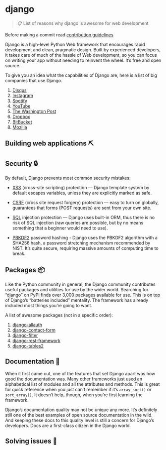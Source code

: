 # django

> 📋 List of reasons why django is awesome for web development

Before making a commit read [contribution guidelines](https://github.com/endormi/django/blob/master/CONTRIBUTING.md)

Django is a high-level Python Web framework that encourages rapid development and clean, pragmatic design. Built by experienced developers, it takes care of much of the hassle of Web development, so you can focus on writing your app without needing to reinvent the wheel. It’s free and open source.

To give you an idea what the capabilities of Django are, here is a list of big companies that use Django.

1. [Disqus](https://disqus.com/)
2. [Instagram](https://www.instagram.com/)
3. [Spotify](https://www.spotify.com/)
4. [YouTube](https://www.youtube.com/)
5. [The Washington Post](https://www.washingtonpost.com/)
6. [Dropbox](https://www.dropbox.com/)
7. [BitBucket](https://bitbucket.org/)
8. [Mozilla](https://www.mozilla.org/)

## Building web applications ⛏

## Security 🔒

By default, Django prevents most common security mistakes:

* [XSS](https://docs.djangoproject.com/en/2.1/topics/security/#cross-site-scripting-xss-protection) (cross-site scripting) protection — Django template system by default escapes variables, unless they are explicitly marked as safe.

* [CSRF](https://docs.djangoproject.com/en/2.1/topics/security/#cross-site-request-forgery-csrf-protection) (cross site request forgery) protection — easy to turn on globally, guarantees that forms (POST requests) are sent from your own site.

* [SQL](https://docs.djangoproject.com/en/2.1/topics/security/#sql-injection-protection) injection protection — Django uses built-in ORM, thus there is no risk of SQL injection (raw queries are possible, but by no means something that a beginner would need to use).

* [PBKDF2](https://docs.djangoproject.com/en/2.1/topics/auth/passwords/#how-django-stores-passwords) password hashing - Django uses the PBKDF2 algorithm with a SHA256 hash, a password stretching mechanism recommended by NIST. It’s quite secure, requiring massive amounts of computing time to break.

## Packages 📦

Like the Python community in general, the Django community contributes useful packages and utilities for use by the wider world. Searching for “django” on PyPI finds over 3,000 packages available for use. This is on top of Django’s “batteries included” mentality. The framework has already included most things you’re going to want.

A list of awesome packages (not in a specific order):

1. [django-allauth](https://pypi.org/project/django-allauth/)
2. [django-contact-form](https://pypi.org/project/django-contact-form/)
3. [django-filter](https://pypi.org/project/django-filter/)
4. [django-rest-framework](https://www.django-rest-framework.org/)
5. [django-tables2](https://pypi.org/project/django-tables2/)

## Documentation 📑

When it first came out, one of the features that set Django apart was how good the documentation was. Many other frameworks just used an alphabetical list of modules and all the attributes and methods. This is great for quick reference when you just can’t remember if it’s `array_sort()` or `sort_array()`. It doesn’t help, though, when you’re first learning the framework.

Django’s documentation quality may not be unique any more. It’s definitely still one of the best examples of open source documentation in the wild. And keeping these docs to this quality level is still a concern for Django’s developers. Docs are a first-class citizen in the Django world.

## Solving issues 🔎
